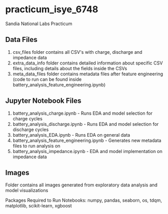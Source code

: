 # practicum_isye_6748
Sandia National Labs Practicum

## Data Files
1. csv_files folder contains all CSV's with charge, discharge and impedance data
2. extra_data_info folder contains detailed information about specific CSV files, including details about the fields inside the CSVs
3. meta_data_files folder contains metadata files after feature engineering (code to run can be found inside battery_analysis_feature_engineering.ipynb)

## Jupyter Notebook Files
1. battery_analysis_charge.ipynb - Runs EDA and model selection for charge cycles
2. battery_analysis_discharge.ipynb - Runs EDA and model selection for discharge cycles
3. battery_analysis_EDA.ipynb - Runs EDA on general data
4. battery_analysis_feature_engineering.ipynb - Generates new metadata files to run analysis on
5. battery_analysis_impedance.ipynb - EDA and model implementation on impedance data

## Images
Folder contains all images generated from exploratory data analysis and model visualizations

Packages Required to Run Notebooks:
numpy, pandas, seaborn, os, tdqm, matplotlib, scikit-learn, xgboost
